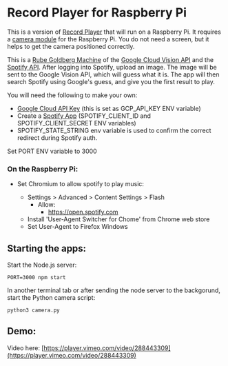 # Record Player for Raspberry Pi

This is a version of [Record Player](https://github.com/patrickweaver/record-player) that will run on a Raspberry Pi. It requires a [camera module](https://www.raspberrypi.org/products/camera-module-v2/) for the Raspberry Pi. You do not need a screen, but it helps to get the camera positioned correctly.

This is a [Rube Goldberg Machine](https://en.wikipedia.org/wiki/Rube_Goldberg_machine) of the [Google Cloud Vision API](https://cloud.google.com/vision/) and the [Spotify API](https://beta.developer.spotify.com/documentation/web-api/). After logging into Spotify, upload an image. The image will be sent to the Google Vision API, which will guess what it is. The app will then search Spotify using Google's guess, and give you the first result to play.

You will need the following to make your own:

- [Google Cloud API Key](https://cloud.google.com/docs/authentication/api-keys) (this is set as GCP_API_KEY ENV variable)
- Create a [Spotify App](https://beta.developer.spotify.com/dashboard/applications) (SPOTIFY_CLIENT_ID and SPOTIFY_CLIENT_SECRET ENV variables)
- SPOTIFY_STATE_STRING env variable is used to confirm the correct redirect during Spotify auth.

Set PORT ENV variable to 3000

### On the Raspberry Pi:

- Set Chromium to allow spotify to play music:

    - Settings > Advanced > Content Settings > Flash
        - Allow:
            - https://open.spotify.com
    - Install 'User-Agent Switcher for Chome' from Chrome web store
    - Set User-Agent to Firefox Windows

## Starting the apps:

Start the Node.js server:

`PORT=3000 npm start`

In another terminal tab or after sending the node server to the backgorund, start the Python camera script:

`python3 camera.py`


## Demo:

Video here: [https://player.vimeo.com/video/288443309](https://player.vimeo.com/video/288443309)






